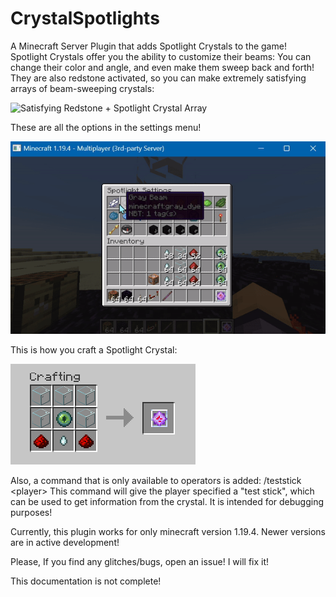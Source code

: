 # CrystalSpotlights
A Minecraft Server Plugin that adds Spotlight Crystals to the game! Spotlight Crystals offer you the ability to customize their beams: You can change their color and angle, and even make them sweep back and forth! They are also redstone activated, so you can make extremely satisfying arrays of beam-sweeping crystals:

![](./Images/crystal-array.gif "Satisfying Redstone + Spotlight Crystal Array")

These are all the options in the settings menu!

![](./Images/Settings-Menu.gif)

This is how you craft a Spotlight Crystal:

![](./Images/Crafting.png)

Also, a command that is only available to operators is added: /teststick \<player>
This command will give the player specified a "test stick", which can be used to get information from the crystal. It is intended for debugging purposes!

Currently, this plugin works for only minecraft version 1.19.4. Newer versions are in active development!

Please, If you find any glitches/bugs, open an issue! I will fix it!

This documentation is not complete!